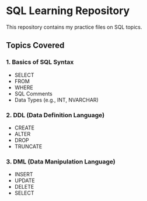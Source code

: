 # SQL Learning Repository

This repository contains my practice files on SQL topics.

## Topics Covered

### 1. Basics of SQL Syntax
- SELECT
- FROM
- WHERE
- SQL Comments
- Data Types (e.g., INT, NVARCHAR)

### 2. DDL (Data Definition Language)
- CREATE
- ALTER
- DROP
- TRUNCATE

### 3. DML (Data Manipulation Language)
- INSERT
- UPDATE
- DELETE
- SELECT
